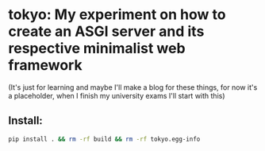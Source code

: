 # tokyo: My experiment on how to create an ASGI server and its respective minimalist web framework

(It's just for learning and maybe I'll make a blog for these things, for now it's a placeholder, when I finish my university exams I'll start with this)

## Install:
```bash
pip install . && rm -rf build && rm -rf tokyo.egg-info
```
